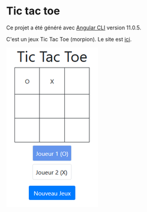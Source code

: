 # Tic tac toe

Ce projet a été généré avec [Angular CLI](https://github.com/angular/angular-cli) version 11.0.5.

C'est un jeux Tic Tac Toe (morpion).
Le site est [ici](https://abarhub.github.io/tictactoejs/).

![Capture d'écran](https://github.com/abarhub/tictactoejs/blob/master/img/jeux_tictactoe.png?raw=true)
